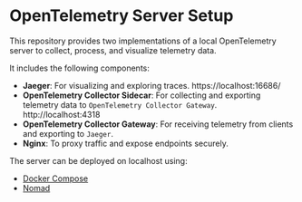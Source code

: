 # OpenTelemetry Server Setup

This repository provides two implementations of a local OpenTelemetry server to collect, process, and visualize telemetry data.

It includes the following components:
- **Jaeger**: For visualizing and exploring traces. https://localhost:16686/
- **OpenTelemetry Collector Sidecar**: For collecting and exporting telemetry data to `OpenTelemetry Collector Gateway`. http://localhost:4318
- **OpenTelemetry Collector Gateway**: For receiving telemetry from clients and exporting to `Jaeger`.
- **Nginx**: To proxy traffic and expose endpoints securely.

The server can be deployed on localhost using:
- [Docker Compose](compose/)
- [Nomad](nomad/)
